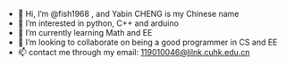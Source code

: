 - 👋 Hi, I’m @fish1968 , and Yabin CHENG is my Chinese name
- 👀 I’m interested in python, C++ and arduino
- 🌱 I’m currently learning Math and EE
- 💞️ I’m looking to collaborate on being a good programmer in CS and EE
- 📫 contact me through my email: 119010046@lilnk.cuhk.edu.cn

<!---
fish1968/fish1968 is a ✨ special ✨ repository because its `README.md` (this file) appears on your GitHub profile.
You can click the Preview link to take a look at your changes.
--->

